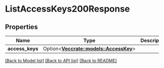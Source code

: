 # ListAccessKeys200Response

## Properties

Name | Type | Description | Notes
------------ | ------------- | ------------- | -------------
**access_keys** | Option<[**Vec<crate::models::AccessKey>**](access-key.md)> |  | [optional]

[[Back to Model list]](../README.md#documentation-for-models) [[Back to API list]](../README.md#documentation-for-api-endpoints) [[Back to README]](../README.md)


